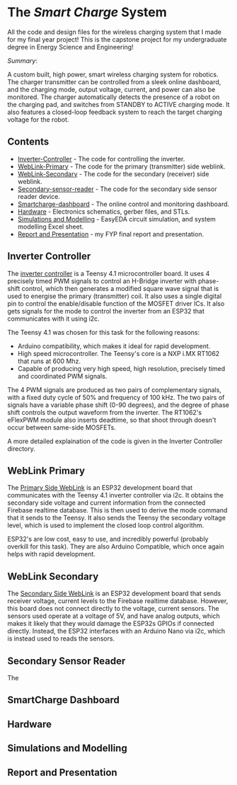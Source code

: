 # The *Smart Charge* System

All the code and design files for the wireless charging system that I made for my final year project! This is the capstone project for my undergraduate degree in Energy Science and Engineering!

*Summary*:

A custom built, high power, smart wireless charging system for robotics. The charger transmitter can be controlled from a sleek online dashboard, and the charging mode, output voltage, current, and power can also be monitored. The charger automatically detects the presence of a robot on the charging pad, and switches from STANDBY to ACTIVE charging mode. It also features a closed-loop feedback system to reach the target charging voltage for the robot.

## Contents
* [Inverter-Controller](#inverter-controller) - The code for controlling the inverter.
* [WebLink-Primary](#weblink-primary) - The code for the primary (transmitter) side weblink.
* [WebLink-Secondary](#weblink-secondary) - The code for the secondary (receiver) side weblink. 
* [Secondary-sensor-reader](#secondary-sensor-reader) - The code for the secondary side sensor reader device.
* [Smartcharge-dashboard](#smartcharge-dashboard) - The online control and monitoring dashboard.
* [Hardware](#hardware) - Electronics schematics, gerber files, and STLs.
* [Simulations and Modelling](#simulations-and-modelling) - EasyEDA circuit simulation, and system modelling Excel sheet.
* [Report and Presentation](#report-and-presentation) - my FYP final report and presentation.


## Inverter Controller

The [inverter controller](https://github.com/Milind220/Wireless-Charger/tree/main/Inverter-Controller) is a Teensy 4.1 microcontroller board. It uses 4 precisely timed PWM signals to control an H-Bridge inverter with phase-shift control, which then generates a modified square wave signal that is used to energise the primary (transmitter) coil. It also uses a single digital pin to control the enable/disable function of the MOSFET driver ICs. It also gets signals for the mode to control the inverter from an ESP32 that communicates with it using i2c. 

The Teensy 4.1 was chosen for this task for the following reasons:
* Arduino compatibility, which makes it ideal for rapid development.
* High speed microcontroller. The Teensy's core is a NXP i.MX RT1062 that runs at 600 Mhz.
* Capable of producing very high speed, high resolution, precisely timed and coordinated PWM signals.

The 4 PWM signals are produced as two pairs of complementary signals, with a fixed duty cycle of 50% and frequency of 100 kHz. The two pairs of signals have a variable phase shift (0-90 degrees), and the degree of phase shift controls the output waveform from the inverter. The RT1062's eFlexPWM module also inserts deadtime, so that shoot through doesn't occur between same-side MOSFETs.

A more detailed explaination of the code is given in the Inverter Controller directory. 

## WebLink Primary

The [Primary Side WebLink]() is an ESP32 development board that communicates with the Teensy 4.1 inverter controller via i2c. It obtains the secondary side voltage and current information from the connected Firebase realtime database. This is then used to derive the mode command that it sends to the Teensy. It also sends the Teensy the secondary voltage level, which is used to implement the closed loop control algorithm.

ESP32's are low cost, easy to use, and incredibly powerful (probably overkill for this task). They are also Arduino Compatible, which once again helps with rapid development.

## WebLink Secondary

The [Secondary Side WebLink]() is an ESP32 development board that sends receiver voltage, current levels to the Firebase realtime database. However, this board does not connect directly to the voltage, current sensors. The sensors used operate at a voltage of 5V, and have analog outputs, which makes it likely that they would damage the ESP32s GPIOs if connected directly. Instead, the ESP32 interfaces with an Arduino Nano via i2c, which is instead used to reads the sensors.

## Secondary Sensor Reader

The 

## SmartCharge Dashboard


## Hardware


## Simulations and Modelling


## Report and Presentation
